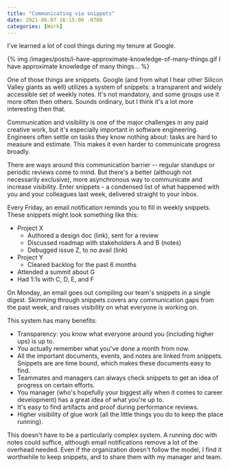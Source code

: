 ```yaml
---
title: "Communicating via snippets"
date: 2021-06-07 16:15:00 -0700
categories: [Work]
---
```


I've learned a lot of cool things during my tenure at Google.  

{% img /images/posts/i-have-approximate-knowledge-of-many-things.gif I have approximate knowledge of many things... %}

One of those things are snippets. Google (and from what I hear other Silicon Valley giants as well) utilizes a system of snippets: a transparent and widely accessible set of weekly notes. It's not mandatory, and some groups use it more often then others. Sounds ordinary, but I think it's a lot more interesting then that.

Communication and visibility is one of the major challenges in any paid creative work, but it's especially important in software engineering. Engineers often settle on tasks they know nothing about: tasks are hard to measure and estimate. This makes it even harder to communicate progress broadly.

There are ways around this communication barrier -- regular standups or periodic reviews come to mind. But there's a better (although not necessarily exclusive), more asynchronous way to communicate and increase visibility. Enter snippets - a condensed list of what happened with you and your colleagues last week, delivered straight to your inbox.

Every Friday, an email notification reminds you to fill in weekly snippets. These snippets might look something like this:

* Project X
  * Authored a design doc (link), sent for a review
  * Discussed roadmap with stakeholders A and B (notes)
  * Debugged issue Z, to no avail (link)
* Project Y
  * Cleared backlog for the past 6 months
* Attended a summit about G
* Had 1:1s with C, D, E, and F

On Monday, an email goes out compiling our team's snippets in a single digest. Skimming through snippets covers any communication gaps from the past week, and raises visibility on what everyone is working on.

This system has many benefits:

* Transparency: you know what everyone around you (including higher ups) is up to.
* You actually remember what you've done a month from now.
* All the important documents, events, and notes are linked from snippets. Snippets are are time bound, which makes these documents easy to find.
* Teammates and managers can always check snippets to get an idea of progress on certain efforts.
* You manager (who's hopefully your biggest ally when it comes to career development) has a great idea of what you're up to.
* It's easy to find artifacts and proof during performance reviews.
* Higher visibility of glue work (all the little things you do to keep the place running).

This doesn't have to be a particularly complex system. A running doc with notes could suffice, although email notifications remove a lot of the overhead needed. Even if the organization doesn't follow the model, I find it worthwhile to keep snippets, and to share them with my manager and team.
